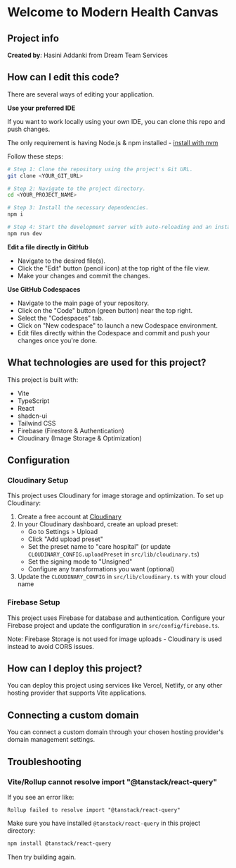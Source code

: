 # Welcome to Modern Health Canvas

## Project info

**Created by**: Hasini Addanki from Dream Team Services

## How can I edit this code?

There are several ways of editing your application.

**Use your preferred IDE**

If you want to work locally using your own IDE, you can clone this repo and push changes.

The only requirement is having Node.js & npm installed - [install with nvm](https://github.com/nvm-sh/nvm#installing-and-updating)

Follow these steps:

```sh
# Step 1: Clone the repository using the project's Git URL.
git clone <YOUR_GIT_URL>

# Step 2: Navigate to the project directory.
cd <YOUR_PROJECT_NAME>

# Step 3: Install the necessary dependencies.
npm i

# Step 4: Start the development server with auto-reloading and an instant preview.
npm run dev
```

**Edit a file directly in GitHub**

- Navigate to the desired file(s).
- Click the "Edit" button (pencil icon) at the top right of the file view.
- Make your changes and commit the changes.

**Use GitHub Codespaces**

- Navigate to the main page of your repository.
- Click on the "Code" button (green button) near the top right.
- Select the "Codespaces" tab.
- Click on "New codespace" to launch a new Codespace environment.
- Edit files directly within the Codespace and commit and push your changes once you're done.

## What technologies are used for this project?

This project is built with:

- Vite
- TypeScript
- React
- shadcn-ui
- Tailwind CSS
- Firebase (Firestore & Authentication)
- Cloudinary (Image Storage & Optimization)

## Configuration

### Cloudinary Setup

This project uses Cloudinary for image storage and optimization. To set up Cloudinary:

1. Create a free account at [Cloudinary](https://cloudinary.com/)
2. In your Cloudinary dashboard, create an upload preset:
   - Go to Settings > Upload
   - Click "Add upload preset"
   - Set the preset name to "care hospital" (or update `CLOUDINARY_CONFIG.uploadPreset` in `src/lib/cloudinary.ts`)
   - Set the signing mode to "Unsigned"
   - Configure any transformations you want (optional)
3. Update the `CLOUDINARY_CONFIG` in `src/lib/cloudinary.ts` with your cloud name

### Firebase Setup

This project uses Firebase for database and authentication. Configure your Firebase project and update the configuration in `src/config/firebase.ts`.

Note: Firebase Storage is not used for image uploads - Cloudinary is used instead to avoid CORS issues.

## How can I deploy this project?

You can deploy this project using services like Vercel, Netlify, or any other hosting provider that supports Vite applications.

## Connecting a custom domain

You can connect a custom domain through your chosen hosting provider's domain management settings.

## Troubleshooting

### Vite/Rollup cannot resolve import "@tanstack/react-query"

If you see an error like:

```
Rollup failed to resolve import "@tanstack/react-query"
```

Make sure you have installed `@tanstack/react-query` in this project directory:

```sh
npm install @tanstack/react-query
```

Then try building again.
